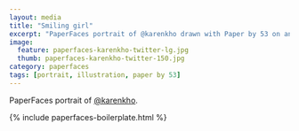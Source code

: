 ```yaml
---
layout: media
title: "Smiling girl"
excerpt: "PaperFaces portrait of @karenkho drawn with Paper by 53 on an iPad."
image: 
  feature: paperfaces-karenkho-twitter-lg.jpg
  thumb: paperfaces-karenkho-twitter-150.jpg
category: paperfaces
tags: [portrait, illustration, paper by 53]
---
```


PaperFaces portrait of [@karenkho](http://twitter.com/karenkho).

{% include paperfaces-boilerplate.html %}